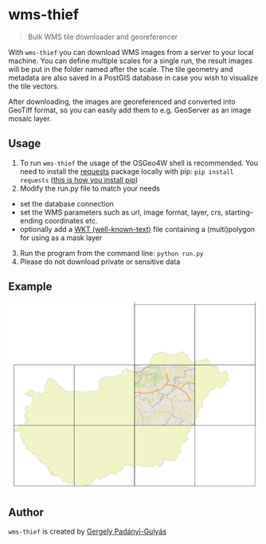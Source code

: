 # wms-thief
> Bulk WMS tile downloader and georeferencer

With ```wms-thief``` you can download WMS images from a server to your local machine. You can define multiple scales for a single run, the result images will be put in the folder named after the scale. The tile geometry and metadata are also saved in a PostGIS database in case you wish to visualize the tile vectors. 

After downloading, the images are georeferenced and converted into GeoTiff format, so you can easily add them to e.g. GeoServer as an image mosaic layer.

## Usage

1. To run ```wms-thief``` the usage of the OSGeo4W shell is recommended. You need to install the [requests](http://docs.python-requests.org/en/master/) package locally with pip: ```pip install requests``` ([this is how you install pip](https://trac.osgeo.org/osgeo4w/wiki/ExternalPythonPackages))
2. Modify the run.py file to match your needs
  * set the database connection
  * set the WMS parameters such as url, image format, layer, crs, starting-ending coordinates etc.
  * optionally add a [WKT (well-known-text)](https://en.wikipedia.org/wiki/Well-known_text) file containing a (multi)polygon for using as a mask layer
3. Run the program from the command line: ```python run.py```
5. Please do not download private or sensitive data

## Example

<p align="center"><img src="examples/img02.png" width="600"></p>

## Author
```wms-thief``` is created by [Gergely Padányi-Gulyás](http://www.gpadanyig.com)